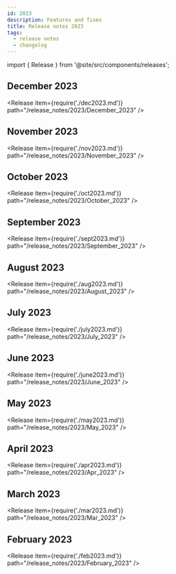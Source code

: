 ```yaml
---
id: 2023
description: Features and fixes
title: Release notes 2023
tags:
  - release notes
  - changelog
---
```


import { Release } from '@site/src/components/releases';

## December 2023

<Release item={require('./dec2023.md')} path="/release_notes/2023/December_2023" />

## November 2023

<Release item={require('./nov2023.md')} path="/release_notes/2023/November_2023" />

## October 2023

<Release item={require('./oct2023.md')} path="/release_notes/2023/October_2023" />

## September 2023

<Release item={require('./sept2023.md')} path="/release_notes/2023/September_2023" />

## August 2023

<Release item={require('./aug2023.md')} path="/release_notes/2023/August_2023" />

## July 2023

<Release item={require('./july2023.md')} path="/release_notes/2023/July_2023" />

## June 2023

<Release item={require('./june2023.md')} path="/release_notes/2023/June_2023" />

## May 2023

<Release item={require('./may2023.md')} path="/release_notes/2023/May_2023" />

## April 2023

<Release item={require('./apr2023.md')} path="/release_notes/2023/Apr_2023" />

## March 2023

<Release item={require('./mar2023.md')} path="/release_notes/2023/Mar_2023" />

## February 2023

<Release item={require('./feb2023.md')} path="/release_notes/2023/February_2023" />
